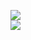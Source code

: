 [![](https://img.shields.io/badge/Made%20With-Github%20Spray-lightgrey.svg?style=for-the-badge&logo=github)](https://github.com/Annihil/github-spray#15630)  
[![](https://i.imgur.com/2DrTn0Z.gif)](https://github.com/Annihil/github-spray)